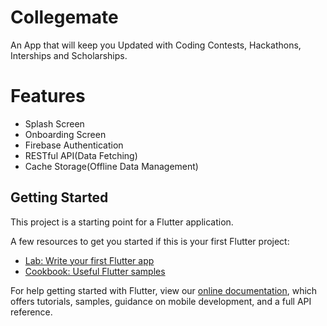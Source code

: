 # Collegemate

An App that will keep you Updated with Coding Contests, Hackathons, Interships and Scholarships.

# Features

- Splash Screen
- Onboarding Screen
- Firebase Authentication
- RESTful API(Data Fetching)
- Cache Storage(Offline Data Management)

## Getting Started

This project is a starting point for a Flutter application.

A few resources to get you started if this is your first Flutter project:

- [Lab: Write your first Flutter app](https://flutter.dev/docs/get-started/codelab)
- [Cookbook: Useful Flutter samples](https://flutter.dev/docs/cookbook)

For help getting started with Flutter, view our
[online documentation](https://flutter.dev/docs), which offers tutorials,
samples, guidance on mobile development, and a full API reference.
